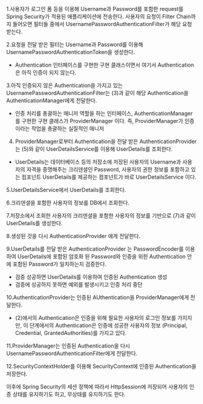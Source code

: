 
1.사용자가 로그인 폼 등을 이용해 Username과 Password를 포함한 request를  
   Spring Security가 적용된 애플리케이션에 전송한다.
   사용자의 요청이 Filter Chain까지 들어오면 필터들 중에서
   UsernamePasswordAuthenticationFilter가 해당 요청 받는다.
	
2.요청을 전달 받은 필터는 Username과 Password를 이용해
   UsernamePasswordAuthenticationToken을 생성한다.
  
  - Authentication 인터페이스를 구현한 구현 클래스이면서 여기서
    Authentication은 아직 인증이 되지 않는다.
    
3.아직 인증되지 않은 Authentication을 가지고 있는
   UsernamePasswordAuthenticationFilter는 (3)과 같이 해당 Authentication을
   AuthenticationManager에게 전달한다.

  - 인증 처리를 총괄하는 매니저 역할을 하는 인터페이스,
    AuthenticationManager를 구현한 구현 클래스가 ProviderManager 이다.
	즉, ProviderManager가 인증이라는 작업을 총괄하는 실질적인 매니저    
	
4. ProviderManager로부터 Authentication을 전달 받은
    AuthenticationProvider는 (5)와 같이 UserDetailsService를 이용해 UserDetails를 조회한다.
  
  - UserDetails는 데이터베이스 등의 저장소에 저장된 사용자의 Username과 사용자의 자격을
     증명해주는 크리덴셜인 Password, 사용자의 권한 정보를 포함하고 있는 
     컴포넌트 UserDetails를 제공하는 컴포넌트가 바로 UserDetailsService 이다.

5.UserDetailsService에서 UserDetails를 조회한다.

6.크리덴셜을 포함한 사용자의 정보를 DB에서 조회한다.

7.저장소에서 조회한 사용자의 크리덴셜을 포함한 사용자의 정보를 기반으로 
  (7)과 같이 UserDetails를 생성한다.

8.생성된 것을 다시 AuthenticationProvider 에게 전달한다.

9.UserDetails를 전달 받은 AuthenticationProvider 는 PasswordEncoder를 이용하여 
  UserDetails에 포함된 암호화 된 Password와 인증을 위한 Authentication 
  안에 포함된 Password가 일치하는지 검증한다.

  - 검증 성공하면 UserDetails를 이용하여 인증된 Authentication 생성
  - 검증에 성공하지 못하면 예외를 발생시키고 인증 처리 중단
  
10.AuthenticationProvider는 인증된 AUthentication을 ProviderManager에게 전달한다.

  - (2)에서의 Authentication은 인증을 위해 필요한 사용자의 로그인 정보를 가지지만,
    이 단계에서의 Authentication은 인증에 성공한 사용자의 정보 
     (Principal, Credential, GrantedAuthorities)를 가지고 있다.

11.ProviderManager는 인증된 Authentication을 다시 
   UsernamePasswordAuthenticationFilter에게 전달한다.

12.SecurityContextHolder를 이용해 SecurityContext에 인증된 Authentication을 저장한다.

 이후에 Spring Security의 세션 정책에 따라서 HttpSession에 저장되어 
 사용자의 인증 상태를 유지하기도 하고, 무상태를 유지하기도 한다.     
    
     	
	
	